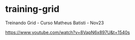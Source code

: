 # training-grid
Treinando Grid - Curso Matheus Batisti - Nov23

https://www.youtube.com/watch?v=8VapN6x897U&t=1540s
